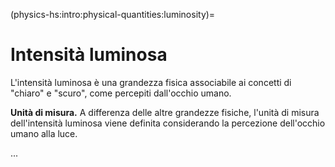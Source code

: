 (physics-hs:intro:physical-quantities:luminosity)=
# Intensità luminosa

L'intensità luminosa è una grandezza fisica associabile ai concetti di "chiaro" e "scuro", come percepiti dall'occhio umano.

**Unità di misura.** A differenza delle altre grandezze fisiche, l'unità di misura dell'intensità luminosa viene definita considerando la percezione dell'occhio umano alla luce.

...

